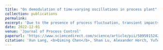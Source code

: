 ```yaml
---
title: "On demodulation of time-varying oscillations in process plant"
collection: publications
permalink: 
excerpt: 'Due to the presence of process fluctuation, transient impacts and noise, most of the oscillations in industrial control-loops evolve with time-varying properties. If significant variation is observed under a limited monitoring window, the existing regularity-based oscillation detectors may be invalid. To tackle this problem, this paper proposes to describe the oscillations as a kind of amplitude modulated and frequency modulated (AM–FM) signals, and designs corresponding scheme to extract and detect them. More specifically, our proposed method is featured by following steps: (i) Decompose the process output into several AM–FM modes using ensemble empirical mode decomposition; (ii) Demodulate each mode with Teager energy operator for extracting the corresponding instantaneous amplitude and frequency functions; (iii) Identify the oscillatory variables by developing a new statistical measure based on the deviation of the frequency variation. The applicability of the proposed method is validated through a set of simulations and representative chemical applications. Comparative studies also demonstrate that it outperforms existing time–frequency tools and typical regularity-based detectors.'
date: 2022-12-01
venue: 'Journal of Process Control'
paperurl: 'https://www.sciencedirect.com/science/article/pii/S0959152422001901'
citation: 'Xun Lang, <b>Qiming Chen</b>, Shan Lu, Alexander Horch, Yufeng Zhang. <i>ACS omega</i>. (Journal of Process Control).'
---
```

